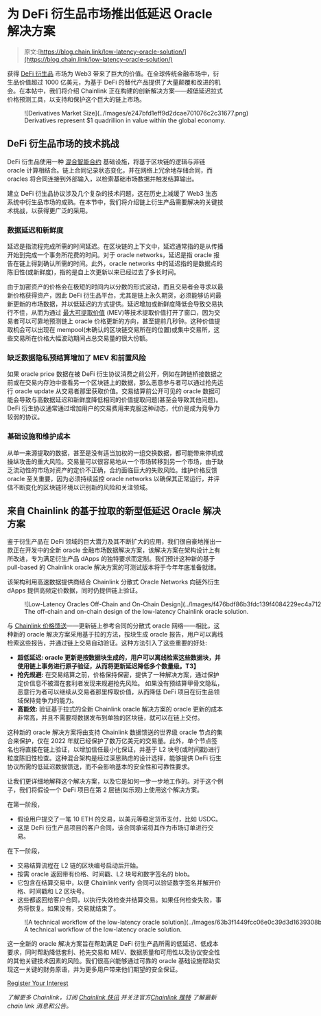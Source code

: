 # 为 DeFi 衍生品市场推出低延迟 Oracle 解决方案

> 原文:[https://blog.chain.link/low-latency-oracle-solution/](https://blog.chain.link/low-latency-oracle-solution/)

获得 [DeFi 衍生品](https://blog.chain.link/solving-deep-seated-trust-problems-in-derivatives-using-chainlink-enabled-smart-contracts/) 市场为 Web3 带来了巨大的价值。在全球传统金融市场中，衍生品价值超过 1000 亿美元，为基于 DeFi 的替代产品提供了大量颠覆和改进的机会。在本帖中，我们将介绍 Chainlink 正在构建的创新解决方案——超低延迟拉式价格预测工具，以支持和保护这个巨大的链上市场。

<figure id="attachment_4898" aria-describedby="caption-attachment-4898" style="width: 1024px" class="wp-caption aligncenter">![Derivatives Market Size](../Images/e247bfd1eff9d2dcae701076c2c31677.png)

<figcaption id="caption-attachment-4898" class="wp-caption-text">Derivatives represent $1 quadrillion in value within the global economy.</figcaption>

</figure>

## DeFi 衍生品市场的技术挑战

DeFi 衍生品使用一种 [混合智能合约](https://blog.chain.link/hybrid-smart-contracts-explained/) 基础设施，将基于区块链的逻辑与非链 oracle 计算相结合。链上合同记录状态变化，并在网络上冗余地存储合同，而 oracles 将合同连接到外部输入，以检索基础市场数据并触发结算输出。

建立 DeFi 衍生品协议涉及几个复杂的技术问题，这在历史上减缓了 Web3 生态系统中衍生品市场的成熟。在本节中，我们将介绍链上衍生产品需要解决的关键技术挑战，以获得更广泛的采用。

### 数据延迟和新鲜度

延迟是指流程完成所需的时间延迟。在区块链的上下文中，延迟通常指的是从传播开始到完成一个事务所花费的时间。对于 oracle networks，延迟是指 oracle 报告在链上得到确认所需的时间。此外，oracle networks 中的延迟指的是数据点的陈旧性(或新鲜度)，指的是自上次更新以来已经过去了多长时间。

由于加密资产的价格会在极短的时间内以分数的形式波动，而且交易者会寻求以最新价格获得资产，因此 DeFi 衍生品平台，尤其是链上永久期货，必须能够访问最新更新的市场数据，并以低延迟的方式提供。延迟增加或新鲜度降低会导致交易执行不佳，从而为通过 [最大可提取价值](https://blog.chain.link/what-is-miner-extractable-value-mev/) (MEV)等技术提取价值打开了窗口，因为交易者可以可靠地预测链上 oracle 价格更新的方向，甚至提前几秒钟。这种价值提取机会可以出现在 mempool(未确认的区块链交易所在的位置)或集中交易所，这些交易所在价格大幅波动期间占总交易量的很大份额。

### 缺乏数据隐私预结算增加了 MEV 和前置风险

如果 oracle price 数据在被 DeFi 衍生协议消费之前公开，例如在跨链桥接数据之前或在交易内存池中查看另一个区块链上的数据，那么恶意参与者可以通过抢先运行 oracle update 从交易者那里获取价值。交易结算前公开可见的 oracle 数据可能会导致与高数据延迟和新鲜度降低相同的价值提取问题(甚至会导致其他问题)。DeFi 衍生协议通常通过增加用户的交易费用来克服这种动态，代价是成为竞争力较弱的协议。

### 基础设施和维护成本

从单一来源提取的数据，甚至是没有适当加权的一组交换数据，都可能带来停机或操纵攻击的重大风险。交易量可以很容易地从一个市场转移到另一个市场，由于缺乏流动性的市场对资产的定价不正确，合约面临巨大的失败风险。维护价格反馈 oracle 至关重要，因为必须持续监控 oracle networks 以确保其正常运行，并评估不断变化的区块链环境以识别新的风险和关注领域。

## 来自 Chainlink 的基于拉取的新型低延迟 Oracle 解决方案

鉴于衍生产品在 DeFi 领域的巨大潜力及其不断扩大的应用，我们很自豪地推出一款正在开发中的全新 oracle 金融市场数据解决方案，该解决方案在架构设计上有所改进，专为满足衍生产品 dApps 的独特要求而定制。我们预计这种新的基于 pull-based 的 Chainlink oracle 解决方案的可测试版本将于今年年底准备就绪。

该架构利用高速数据提供商结合 Chainlink 分散式 Oracle Networks 向链外衍生 dApps 提供高频定价数据，同时仍提供链上验证。

<figure id="attachment_4899" aria-describedby="caption-attachment-4899" style="width: 1024px" class="wp-caption aligncenter">![Low-Latency Oracles Off-Chain and On-Chain Design](../Images/f476bdf86b3fdc139f4084229ec4a712.png)

<figcaption id="caption-attachment-4899" class="wp-caption-text">The off-chain and on-chain design of the low-latency Chainlink oracle solution.</figcaption>

</figure>

与 [Chainlink 价格馈送](https://data.chain.link)——更新链上参考合同的分散式 oracle 网络——相比，这种新的 oracle 解决方案采用基于拉的方法，按块生成 oracle 报告，用户可以离线检索这些报告，并通过链上交易自动验证。这种方法引入了这些重要的好处:

*   **超低延迟: oracle 更新是按数据块生成的，用户可以离线检索这些数据块，并使用链上事务进行原子验证，从而将更新延迟降低多个数量级。T3】**
*   **抢先规避:** 在交易结算之前，价格保持保密，提供了一种解决方案，通过保护定价信息不被潜在套利者发现来规避抢先风险。 如果没有预结算甲骨文隐私，恶意行为者可以继续从交易者那里榨取价值，从而降低 DeFi 项目在衍生品领域保持竞争力的能力。
*   **高能效:** 验证基于拉式的全新 Chainlink oracle 解决方案的 oracle 更新的成本非常高，并且不需要将数据发布到单独的区块链，就可以在链上交付。

这种新的 oracle 解决方案将由支持 Chainlink 数据馈送的世界级 oracle 节点的集合来保护，仅在 2022 年就已经保护了数万亿美元的交易量。此外，单个节点签名也将直接在链上验证，以增加信任最小化保证，并基于 L2 块号(或时间戳)进行粒度陈旧性检查。这种混合架构是经过深思熟虑的设计选择，能够提供 DeFi 衍生协议所需的低延迟数据馈送，而不会影响基本的安全性和可靠性要求。

让我们更详细地解释这个解决方案，以及它是如何一步一步地工作的。对于这个例子，我们将假设一个 DeFi 项目在第 2 层链(如乐观)上使用这个解决方案。

在第一阶段，

*   假设用户提交了一笔 10 ETH 的交易，以美元等稳定货币支付，比如 USDC。
*   这是 DeFi 衍生产品项目的客户合同，该合同承诺将其作为市场订单进行交易。

在下一阶段，

*   交易结算流程在 L2 链的区块编号启动后开始。
*   按需 oracle 返回带有价格、时间戳、L2 块号和数字签名的 blob。
*   它包含在结算交易中，以便 Chainlink verify 合同可以验证数字签名并解开价格、时间戳和 L2 区块号。
*   这些都返回给客户合同，以执行失效检查并结算交易。如果任何检查失败，事务将恢复。如果没有，交易就结束了。

<figure id="attachment_4918" aria-describedby="caption-attachment-4918" style="width: 4001px" class="wp-caption aligncenter">![A technical workflow of the low-latency oracle solution](../Images/63b3f1449fcc06e0c39d3d1639308be0.png)

<figcaption id="caption-attachment-4918" class="wp-caption-text">A technical workflow of the low-latency oracle solution.</figcaption>

</figure>

这一全新的 oracle 解决方案旨在帮助满足 DeFi 衍生产品所需的低延迟、低成本要求，同时帮助降低套利、抢先交易和 MEV、数据质量和可用性以及协议安全性的其他关键技术因素的风险。我们很高兴能够通过可靠的 oracle 基础设施帮助实现这一关键的财务原语，并为更多用户带来他们期望的安全保证。

[Register Your Interest](https://chainlinkcommunity.typeform.com/to/ZAjfV6df)

*了解更多 Chainlink，订阅* [*Chainlink 快讯*](https://pages.chain.link/subscribe?utm_medium=referral&utm_source=chainlink-blog&utm_content=low-latency-oracle-solution) *并关注官方*[*Chainlink 推特*](https://twitter.com/chainlink) *了解最新 chain link 消息和公告。*